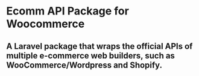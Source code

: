 # Ecomm API Package for Woocommerce


## A Laravel package that wraps the official APIs of multiple e-commerce web builders, such as WooCommerce/Wordpress and Shopify.
